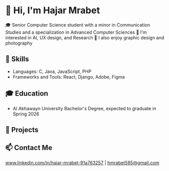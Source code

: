# 👋 Hi, I'm Hajar Mrabet

🎓 Senior Computer Science student with a minor in Communication Studies and a specialization in Advanced Computer Sciences 
🧠 I'm interested in AI, UX design, and Research 
🎨 I also enjoy graphic design and photography

## 🔧 Skills
- Languages: C, Java, JavaScript, PHP
- Frameworks and Tools: React, Django, Adobe, Figma

## 🎓 Education
- Al Akhawayn University
  Bachelor's Degree, expected to graduate in Spring 2026

## 📁 Projects


## 📫 Contact Me
www.linkedin.com/in/hajar-mrabet-91a763257 | hmrabet585@gmail.com
